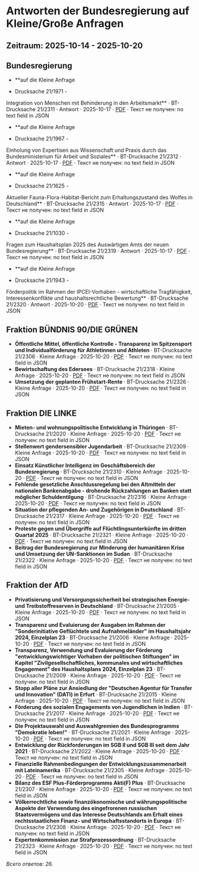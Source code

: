 # Antworten der Bundesregierung auf Kleine/Große Anfragen
## Zeitraum: 2025-10-14 - 2025-10-20


## Bundesregierung

- **auf die Kleine Anfrage
- Drucksache 21/1971 -
Integration von Menschen mit Behinderung in den Arbeitsmarkt** · BT-Drucksache 21/2311 · Antwort · 2025-10-17 · [PDF](https://dserver.bundestag.de/btd/21/023/2102311.pdf) · Текст не получен: no text field in JSON
- **auf die Kleine Anfrage
- Drucksache 21/1967 -
Einholung von Expertisen aus Wissenschaft und Praxis durch das Bundesministerium für Arbeit und Soziales** · BT-Drucksache 21/2312 · Antwort · 2025-10-17 · [PDF](https://dserver.bundestag.de/btd/21/023/2102312.pdf) · Текст не получен: no text field in JSON
- **auf die Kleine Anfrage
- Drucksache 21/1625 -
Aktueller Fauna-Flora-Habitat-Bericht zum Erhaltungszustand des Wolfes in Deutschland** · BT-Drucksache 21/2315 · Antwort · 2025-10-17 · [PDF](https://dserver.bundestag.de/btd/21/023/2102315.pdf) · Текст не получен: no text field in JSON
- **auf die Kleine Anfrage
- Drucksache 21/1030 -
Fragen zum Haushaltsplan 2025 des Auswärtigen Amts der neuen Bundesregierung** · BT-Drucksache 21/2319 · Antwort · 2025-10-17 · [PDF](https://dserver.bundestag.de/btd/21/023/2102319.pdf) · Текст не получен: no text field in JSON
- **auf die Kleine Anfrage
- Drucksache 21/1943 -
Förderpolitik im Rahmen der IPCEI-Vorhaben - wirtschaftliche Tragfähigkeit, Interessenkonflikte und haushaltsrechtliche Bewertung** · BT-Drucksache 21/2320 · Antwort · 2025-10-20 · [PDF](https://dserver.bundestag.de/btd/21/023/2102320.pdf) · Текст не получен: no text field in JSON
## Fraktion BÜNDNIS 90/DIE GRÜNEN

- **Öffentliche Mittel, öffentliche Kontrolle - Transparenz im Spitzensport und Individualförderung für Athletinnen und Athleten** · BT-Drucksache 21/2306 · Kleine Anfrage · 2025-10-20 · [PDF](https://dserver.bundestag.de/btd/21/023/2102306.pdf) · Текст не получен: no text field in JSON
- **Bewirtschaftung des Edersees** · BT-Drucksache 21/2318 · Kleine Anfrage · 2025-10-20 · [PDF](https://dserver.bundestag.de/btd/21/023/2102318.pdf) · Текст не получен: no text field in JSON
- **Umsetzung der geplanten Frühstart-Rente** · BT-Drucksache 21/2326 · Kleine Anfrage · 2025-10-20 · [PDF](https://dserver.bundestag.de/btd/21/023/2102326.pdf) · Текст не получен: no text field in JSON
## Fraktion DIE LINKE

- **Mieten- und wohnungspolitische Entwicklung in Thüringen** · BT-Drucksache 21/2020 · Kleine Anfrage · 2025-10-20 · [PDF](https://dserver.bundestag.de/btd/21/020/2102020.pdf) · Текст не получен: no text field in JSON
- **Stellenwert gendersensibler Jugendarbeit** · BT-Drucksache 21/2309 · Kleine Anfrage · 2025-10-20 · [PDF](https://dserver.bundestag.de/btd/21/023/2102309.pdf) · Текст не получен: no text field in JSON
- **Einsatz Künstlicher Intelligenz im Geschäftsbereich der Bundesregierung** · BT-Drucksache 21/2310 · Kleine Anfrage · 2025-10-20 · [PDF](https://dserver.bundestag.de/btd/21/023/2102310.pdf) · Текст не получен: no text field in JSON
- **Fehlende gesetzliche Anschlussregelung bei den Altmitteln der nationalen Bankenabgabe - drohende Rückzahlungen an Banken statt möglicher Schuldentilgung** · BT-Drucksache 21/2316 · Kleine Anfrage · 2025-10-20 · [PDF](https://dserver.bundestag.de/btd/21/023/2102316.pdf) · Текст не получен: no text field in JSON
- **Situation der pflegenden An- und Zugehörigen in Deutschland** · BT-Drucksache 21/2317 · Kleine Anfrage · 2025-10-20 · [PDF](https://dserver.bundestag.de/btd/21/023/2102317.pdf) · Текст не получен: no text field in JSON
- **Proteste gegen und Übergriffe auf Flüchtlingsunterkünfte im dritten Quartal 2025** · BT-Drucksache 21/2321 · Kleine Anfrage · 2025-10-20 · [PDF](https://dserver.bundestag.de/btd/21/023/2102321.pdf) · Текст не получен: no text field in JSON
- **Beitrag der Bundesregierung zur Minderung der humanitären Krise und Umsetzung der UN-Sanktionen im Sudan** · BT-Drucksache 21/2322 · Kleine Anfrage · 2025-10-20 · [PDF](https://dserver.bundestag.de/btd/21/023/2102322.pdf) · Текст не получен: no text field in JSON
## Fraktion der AfD

- **Privatisierung und Versorgungssicherheit bei strategischen Energie- und Treibstoffreserven in Deutschland** · BT-Drucksache 21/2005 · Kleine Anfrage · 2025-10-20 · [PDF](https://dserver.bundestag.de/btd/21/020/2102005.pdf) · Текст не получен: no text field in JSON
- **Transparenz und Evaluierung der Ausgaben im Rahmen der "Sonderinitiative Geflüchtete und Aufnahmeländer" im Haushaltsjahr 2024, Einzelplan 23** · BT-Drucksache 21/2006 · Kleine Anfrage · 2025-10-20 · [PDF](https://dserver.bundestag.de/btd/21/020/2102006.pdf) · Текст не получен: no text field in JSON
- **Transparenz, Verwendung und Evaluierung der Förderung "entwicklungswichtiger Vorhaben der politischen Stiftungen" im Kapitel "Zivilgesellschaftliches, kommunales und wirtschaftliches Engagement" des Haushaltsplans 2024, Einzelplan 23** · BT-Drucksache 21/2009 · Kleine Anfrage · 2025-10-20 · [PDF](https://dserver.bundestag.de/btd/21/020/2102009.pdf) · Текст не получен: no text field in JSON
- **Stopp aller Pläne zur Ansiedlung der "Deutschen Agentur für Transfer und Innovation" (DATI) in Erfurt** · BT-Drucksache 21/2015 · Kleine Anfrage · 2025-10-20 · [PDF](https://dserver.bundestag.de/btd/21/020/2102015.pdf) · Текст не получен: no text field in JSON
- **Förderung des sozialen Engagements von Jugendlichen in Indien** · BT-Drucksache 21/2017 · Kleine Anfrage · 2025-10-20 · [PDF](https://dserver.bundestag.de/btd/21/020/2102017.pdf) · Текст не получен: no text field in JSON
- **Die Projektauswahl und Auswahlgremien des Bundesprogramms "Demokratie leben!"** · BT-Drucksache 21/2021 · Kleine Anfrage · 2025-10-20 · [PDF](https://dserver.bundestag.de/btd/21/020/2102021.pdf) · Текст не получен: no text field in JSON
- **Entwicklung der Rückforderungen im SGB II und SGB III seit dem Jahr 2021** · BT-Drucksache 21/2022 · Kleine Anfrage · 2025-10-20 · [PDF](https://dserver.bundestag.de/btd/21/020/2102022.pdf) · Текст не получен: no text field in JSON
- **Finanzielle Rahmenbedingungen der Entwicklungszusammenarbeit mit Lateinamerika** · BT-Drucksache 21/2305 · Kleine Anfrage · 2025-10-20 · [PDF](https://dserver.bundestag.de/btd/21/023/2102305.pdf) · Текст не получен: no text field in JSON
- **Bilanz des ESF Plus-Förderprogramms Akti(F) Plus** · BT-Drucksache 21/2307 · Kleine Anfrage · 2025-10-20 · [PDF](https://dserver.bundestag.de/btd/21/023/2102307.pdf) · Текст не получен: no text field in JSON
- **Völkerrechtliche sowie finanzökonomische und währungspolitische Aspekte der Verwendung des eingefrorenen russischen Staatsvermögens und das Interesse Deutschlands am Erhalt eines rechtsstaatlichen Finanz- und Wirtschaftsstandorts in Europa** · BT-Drucksache 21/2308 · Kleine Anfrage · 2025-10-20 · [PDF](https://dserver.bundestag.de/btd/21/023/2102308.pdf) · Текст не получен: no text field in JSON
- **Expertenkommission zur Strafprozessordnung** · BT-Drucksache 21/2323 · Kleine Anfrage · 2025-10-20 · [PDF](https://dserver.bundestag.de/btd/21/023/2102323.pdf) · Текст не получен: no text field in JSON

_Всего ответов: 26._
